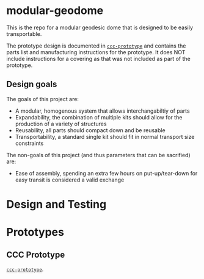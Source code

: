 # modular-geodome
This is the repo for a modular geodesic dome that is designed to be easily transportable.

The prototype design is documented in [`ccc-prototype`](ccc-prototype/README.MD) and contains the parts list and manufacturing instructions for the prototype. It does NOT include instructions for a covering as that was not included as part of the prototype.

## Design goals

The goals of this project are:
- A modular, homogenous system that allows interchangabiltiy of parts
- Expandability, the combination of multiple kits should allow for the production of a variety of structures
- Reusability, all parts should compact down and be reusable
- Transportability, a standard single kit should fit in normal transport size constraints

The non-goals of this project (and thus parameters that can be sacrified) are:
- Ease of assembly, spending an extra few hours on put-up/tear-down for easy transit is considered a valid exchange

# Design and Testing

# Prototypes

## CCC Prototype

[`ccc-prototype`](ccc-prototype/README.MD).